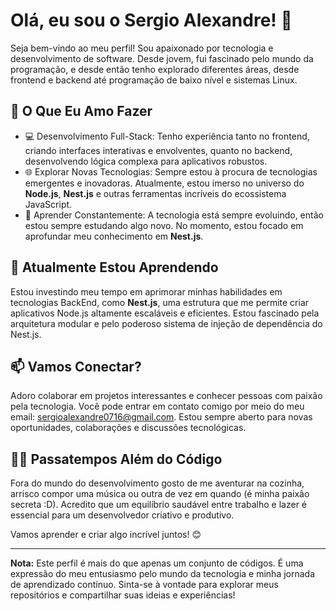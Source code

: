 # Olá, eu sou o Sergio Alexandre! 👋

Seja bem-vindo ao meu perfil! Sou apaixonado por tecnologia e desenvolvimento de software. Desde jovem, fui fascinado pelo mundo da programação, e desde então tenho explorado diferentes áreas, desde frontend e backend até programação de baixo nível e sistemas Linux.

## 🚀 O Que Eu Amo Fazer

- 💻 Desenvolvimento Full-Stack: Tenho experiência tanto no frontend, criando interfaces interativas e envolventes, quanto no backend, desenvolvendo lógica complexa para aplicativos robustos.
- 🌐 Explorar Novas Tecnologias: Sempre estou à procura de tecnologias emergentes e inovadoras. Atualmente, estou imerso no universo do **Node.js**, **Nest.js** e outras ferramentas incríveis do ecossistema JavaScript.
- 📘 Aprender Constantemente: A tecnologia está sempre evoluindo, então estou sempre estudando algo novo. No momento, estou focado em aprofundar meu conhecimento em **Nest.js**.

## 🌱 Atualmente Estou Aprendendo

Estou investindo meu tempo em aprimorar minhas habilidades em tecnologias BackEnd, como **Nest.js**, uma estrutura que me permite criar aplicativos Node.js altamente escaláveis e eficientes. Estou fascinado pela arquitetura modular e pelo poderoso sistema de injeção de dependência do Nest.js.

## 📫 Vamos Conectar?

Adoro colaborar em projetos interessantes e conhecer pessoas com paixão pela tecnologia. Você pode entrar em contato comigo por meio do meu email: [sergioalexandre0716@gmail.com](mailto:sergioalexandre0716@gmail.com). Estou sempre aberto para novas oportunidades, colaborações e discussões tecnológicas.

## 🚴‍♂️ Passatempos Além do Código

Fora do mundo do desenvolvimento gosto de me aventurar na cozinha, arrisco compor uma música ou outra de vez em quando (é minha paixão secreta :D). Acredito que um equilíbrio saudável entre trabalho e lazer é essencial para um desenvolvedor criativo e produtivo.

Vamos aprender e criar algo incrível juntos! 😊

---

**Nota:** Este perfil é mais do que apenas um conjunto de códigos. É uma expressão do meu entusiasmo pelo mundo da tecnologia e minha jornada de aprendizado contínuo. Sinta-se à vontade para explorar meus repositórios e compartilhar suas ideias e experiências!

